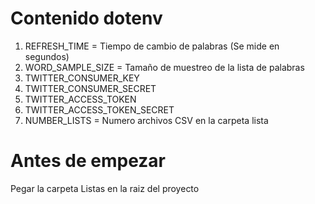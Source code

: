 # Contenido dotenv

1. REFRESH_TIME = Tiempo de cambio de palabras (Se mide en segundos)
1. WORD_SAMPLE_SIZE = Tamaño de muestreo de la lista de palabras
1. TWITTER_CONSUMER_KEY
1. TWITTER_CONSUMER_SECRET
1. TWITTER_ACCESS_TOKEN
1. TWITTER_ACCESS_TOKEN_SECRET
1. NUMBER_LISTS = Numero archivos CSV en la carpeta lista

# Antes de empezar

Pegar la carpeta Listas en la raiz del proyecto
